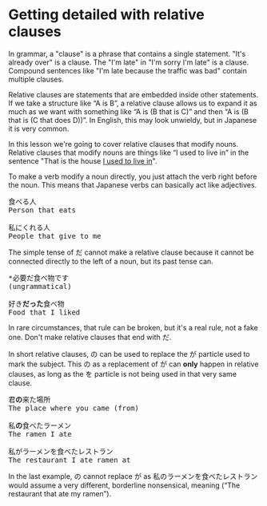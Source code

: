 # Getting detailed with relative clauses

<div class="warning">
In grammar, a "clause" is a phrase that contains a single statement. "It's already over" is a clause. The "I'm late" in "I'm sorry I'm late" is a clause. Compound sentences like "I'm late because the traffic was bad" contain multiple clauses.
</div>

Relative clauses are statements that are embedded inside other statements. If we take a structure like “A is B”, a relative clause allows us to expand it as much as we want with something like “A is (B that is C)” and then “A is (B that is (C that does D))”. In English, this may look unwieldy, but in Japanese it is very common.

In this lesson we're going to cover relative clauses that modify nouns. Relative clauses that modify nouns are things like “I used to live in” in the sentence "That is the house <ins>I used to live in</ins>".

To make a verb modify a noun directly, you just attach the verb right before the noun. This means that Japanese verbs can basically act like adjectives.

<pre>
食べる人
Person that eats

私にくれる人
People that give to me
</pre>

The simple tense of だ cannot make a relative clause because it cannot be connected directly to the left of a noun, but its past tense can.

<pre>
*必要だ食べ物です
(ungrammatical)

好き<b>だった</b>食べ物
Food that I liked
</pre>

In rare circumstances, that rule can be broken, but it's a real rule, not a fake one. Don't make relative clauses that end with だ.

In short relative clauses, の can be used to replace the が particle used to mark the subject. This の as a replacement of が can **only** happen in relative clauses, as long as the を particle is not being used in that very same clause.

<pre>
君<b>の</b>来た場所
The place where you came (from)

私<b>の</b>食べたラーメン
The ramen I ate

私がラーメンを食べたレストラン
The restaurant I ate ramen at
</pre>

In the last example, の cannot replace が as 私のラーメンを食べたレストラン would assume a very different, borderline nonsensical, meaning (“The restaurant that ate my ramen”).